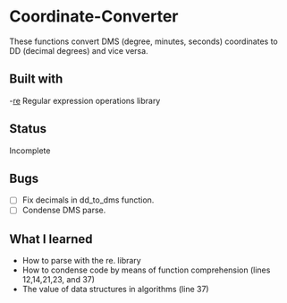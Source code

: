 # Coordinate-Converter
These functions convert DMS (degree, minutes, seconds) coordinates to DD (decimal degrees) and vice versa.

## Built with
-[re](https://docs.python.org/3/library/re.html) Regular expression operations library

## Status
Incomplete

## Bugs
- [ ] Fix decimals in dd_to_dms function.
- [ ] Condense DMS parse.

## What I learned

- How to parse with the re. library
- How to condense code by means of function 
comprehension (lines 12,14,21,23, and 37)
- The value of data structures in algorithms (line 37)

